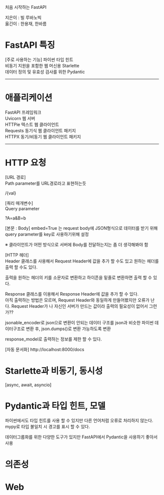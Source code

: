 처음 시작하는 FastAPI  

지은이 : 빌 루바노빅  
옳긴이 : 한용재, 한바름  


# FastAPI 특징
[주로 사용하는 기능]
파이썬 타입 힌트  
비동기 지원을 포함한 웹 머신용 Starlette  
데이터 정의 및 유효성 검사를 위한 Pydantic  

----------

# 애플리케이션
FastAPI 프레임워크  
Uvicorn 웹 서버  
HTTPie 텍스트 웹 클라이언트  
Requests 동기식 웹 클라이언트 패키지  
HTTPX 동기/비동기 웹 클라이언트 패키지

---------

# HTTP 요청
[URL 경로]  
Path parameter를 URL경로라고 표현하는듯  

/{val}  

[쿼리 매개변수]  
Query parameter  

?A=a&B=b  

[본문 : Body]
embed=True 는 request body에 JSON형식으로 데이터를 받기 위해 query parameter를 key로 사용하기위해 설정  

※ 클라이언트가 어떤 방식으로 서버에 Body를 전달하는지는 좀 더 생각해봐야 함  

[HTTP 헤더]  
Header 클래스를 사용해서 Request Header에 값을 추가 할 수도 있고 원하는 헤더를 출력 할 수도 있다.  

출력을 원하는 헤더의 키를 소문자로 변환하고 하이픈을 밑줄로 변환하면 출력 할 수 있다.  

Response 클래스를 이용해서 Response Header에 값을 추가 할 수 있다.  
아직 출력하는 방법은 모르며, Request Header와 동일하게 만들어봤지만 오류가 난다. Request Header가 나 자신인 서버가 만드는 값이라 출력의 필요성이 없어서 그런가??  


jsonable_encoder로 json으로 변환이 안되는 데이터 구조를 json과 비슷한 파이썬 데이터구조로 변환 후, json.dumps()로 변환 가능하도록 변환  

response_model로 출력하는 정보를 제한 할 수 있다.  

[자동 문서화]
http://localhost:8000/docs  


# Starlette과 비동기, 동시성

[async, await, asyncio]  

# Pydantic과 타입 힌트, 모델

파이썬에서도 타입 힌트를 사용 할 수 있지만 다른 언어처럼 오류로 처리하지 않는다.  
mypy로 타입 불일치 시 경고를 표시 할 수 있다.  

데이터그룹화를 위한 다양한 도구가 있지만 FastAPI에서 Pydantic을 사용하기 좋아서 사용  

# 의존성


# Web

